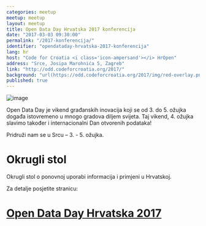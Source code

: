 ```yaml
---
categories: meetup
meetup: meetup
layout: meetup
title: Open Data Day Hrvatska 2017 konferencija
date: "2017-03-03 09:30:00"
permalink: "/2017-konferencija/"
identifier: "opendataday-hrvatska-2017-konferencija"
lang: hr
host: "Code for Croatia <i class='icon-ampersand'></i> HrOpen"
address: "Srce, Josipa Marohnića 5, Zagreb"
link: "http://odd.codeforcroatia.org/2017/"
background: "url(https://odd.codeforcroatia.org/2017/img/red-overlay.png)"
published: true
---
```


![image](https://odd.codeforcroatia.org/2017/img/logos/banner_ODD2.png)

Open Data Day je vikend građanskih inovacija koji se od 3. do 5. ožujka događa istovremeno u mnogo gradova diljem svijeta. Taj vikend, 4. ožujka slavimo također i internacionalni Dan otvorenih podataka!

Pridruži nam se u Srcu – 3. - 5. ožujka.

# Okrugli stol

Okrugli stol o ponovnoj uporabi informacija i primjeni u Hrvatskoj. 

Za detalje posjetite stranicu:

# [Open Data Day Hrvatska 2017](http://odd.codeforcroatia.org/2017/)